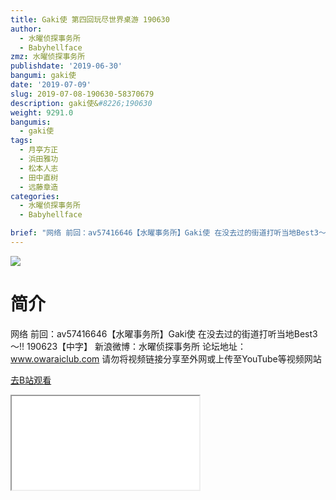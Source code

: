 ```yaml
---
title: Gaki使 第四回玩尽世界桌游 190630
author:
  - 水曜侦探事务所
  - Babyhellface
zmz: 水曜侦探事务所
publishdate: '2019-06-30'
bangumi: gaki使
date: '2019-07-09'
slug: 2019-07-08-190630-58370679
description: gaki使&#8226;190630
weight: 9291.0
bangumis:
  - gaki使
tags:
  - 月亭方正
  - 浜田雅功
  - 松本人志
  - 田中直树
  - 远藤章造
categories:
  - 水曜侦探事务所
  - Babyhellface

brief: "网络 前回：av57416646【水曜事务所】Gaki使 在没去过的街道打听当地Best3～!! 190623【中字】 新浪微博：水曜侦探事务所 论坛地址：www.owaraiclub.com 请勿将视频链接分享至外网或上传至YouTube等视频网站"
---
```

![](https://raw.githubusercontent.com/tcgriffith/owaraisite/master/static/tmpimg/9964c809849baeff04ce3443b9c3e1439ca1ca95.jpg.480.jpg)
# 简介  
网络
前回：av57416646【水曜事务所】Gaki使 在没去过的街道打听当地Best3～!! 190623【中字】
新浪微博：水曜侦探事务所 论坛地址：www.owaraiclub.com
请勿将视频链接分享至外网或上传至YouTube等视频网站  

[去B站观看](https://www.bilibili.com/video/av58370679/)
<div class ="resp-container"><iframe class="testiframe" src="//player.bilibili.com/player.html?aid=58370679"", scrolling="no", allowfullscreen="true" > </iframe></div> 
